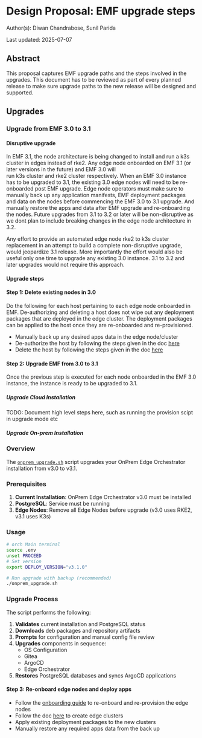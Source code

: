 # Design Proposal: EMF upgrade steps

Author(s): Diwan Chandrabose, Sunil Parida

Last updated: 2025-07-07

## Abstract

This proposal captures EMF upgrade paths and the steps involved in the upgrades.
This document has to be reviewed as part of every planned release
to make sure upgrade paths to the new release will be designed and supported.

## Upgrades

### Upgrade from EMF 3.0 to 3.1

#### Disruptive upgrade

In EMF 3.1, the node architecture is being changed to install and run a k3s cluster in edges instead of rke2.
Any edge node onboarded on EMF 3.1 (or later versions in the future) and EMF 3.0 will  
run k3s cluster and rke2 cluster respectively.
When an EMF 3.0 instance has to be upgraded to 3.1,
the existing 3.0 edge nodes will need to be re-onboarded post EMF upgrade.
Edge node operators must make sure to manually back up any application manifests,
EMF deployment packages and data on the nodes before commencing the EMF 3.0 to 3.1 upgrade.
And manually restore the apps and data after EMF upgrade and re-onboarding the nodes.
Future upgrades from 3.1 to 3.2 or later will be non-disruptive
as we dont plan to include breaking changes in the edge node architecture in 3.2.

Any effort to provide an automated edge node rke2 to k3s cluster replacement
in an attempt to build a complete non-disruptive upgrade,
would jeopardize 3.1 release.
More importantly the effort would also be useful only one time
to upgrade any existing 3.0 instance.
3.1 to 3.2 and later upgrades would not require this approach.

#### Upgrade steps

#### Step 1: Delete existing nodes in 3.0

Do the following for each host pertaining to each edge node onboarded in EMF.
De-authorizing and deleting a host does not wipe out any deployment packages that are
deployed in the edge cluster.
The deployment packages can be applied to the host once they are re-onboarded and re-provisioned.

- Manually back up any desired apps data in the edge node/cluster
- De-authorize the host by following the steps given in the doc [here][De-auth Host Documentation]
- Delete the host by following the steps given in the doc [here][Delete Host Documentation]

[De-auth Host Documentation]: https://docs.openedgeplatform.intel.com/edge-manage-docs/dev/user_guide/set_up_edge_infra/deauthorize_host.html
[Delete Host Documentation]: https://docs.openedgeplatform.intel.com/edge-manage-docs/dev/user_guide/set_up_edge_infra/delete_host.html

#### Step 2: Upgrade EMF from 3.0 to 3.1

Once the previous step is executed for each node onboarded in the EMF 3.0 instance,
the instance is ready to be upgraded to 3.1.

##### Upgrade Cloud Installation

TODO: Document high level steps here, such as running the provision scipt in upgrade mode etc

##### Upgrade On-prem Installation

### Overview

The [`onprem_upgrade.sh`](https://github.com/open-edge-platform/edge-manageability-framework/blob/add_upgrade_script/on-prem-installers/onprem/onprem_upgrade.sh) script upgrades your OnPrem Edge Orchestrator installation from v3.0 to v3.1.

### Prerequisites

1. **Current Installation**: OnPrem Edge Orchestrator v3.0 must be installed
2. **PostgreSQL**: Service must be running
3. **Edge Nodes**: Remove all Edge Nodes before upgrade (v3.0 uses RKE2, v3.1 uses K3s)

### Usage

```bash
# orch Main terminal
source .env
unset PROCEED
# Set version
export DEPLOY_VERSION="v3.1.0"

# Run upgrade with backup (recommended)
./onprem_upgrade.sh
```


### Upgrade Process

The script performs the following:

1. **Validates** current installation and PostgreSQL status
2. **Downloads** deb packages and repository artifacts
3. **Prompts** for configuration and manual config file review
4. **Upgrades** components in sequence:
   - OS Configuration
   - Gitea
   - ArgoCD
   - Edge Orchestrator
5. **Restores** PostgreSQL databases and syncs ArgoCD applications

#### Step 3: Re-onboard edge nodes and deploy apps

- Follow the [onboarding guide][Onboarding guide] to re-onboard and re-provision the edge nodes
- Follow the doc [here][Cluster creation documentation] to create edge clusters
- Apply existing deployment packages to the new clusters
- Manually restore any required apps data from the back up

[Onboarding guide]: https://docs.openedgeplatform.intel.com/edge-manage-docs/dev/user_guide/set_up_edge_infra/edge_node_onboard.html
[Cluster creation documentation]: https://docs.openedgeplatform.intel.com/edge-manage-docs/dev/user_guide/set_up_edge_infra/create_clusters.html
